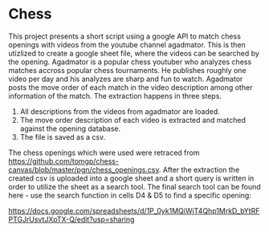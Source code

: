 # Chess

This project presents a short script using a google API to match chess openings with videos from the youtube channel agadmator. This is then utizlized to create a google sheet file, where the videos can be searched by the opening. Agadmator is a popular chess youtuber who analyzes chess matches accross popular chess tournaments. He publishes roughly one video per day and his analyzes are sharp and fun to watch. Agadmator posts the move order of each match in the video description among other information of the match. The extraction happens in three steps. 

1. All descriptions from the videos from agadmator are loaded.
2. The move order description of each video is extracted and matched against the opening database.
3. The file is saved as a csv. 

The chess openings which were used were retraced from https://github.com/tomgp/chess-canvas/blob/master/pgn/chess_openings.csv.
After the extraction the created csv is uploaded into a google sheet and a short query is written in order to utilize the sheet as a search tool. The final search tool can be found here - use the search function in cells D4 & D5 to find a specific opening:

https://docs.google.com/spreadsheets/d/1P_0yk1MQiWjT4Qhp1MrkD_bYtRFPTGJrUsvtJXpTX-Q/edit?usp=sharing